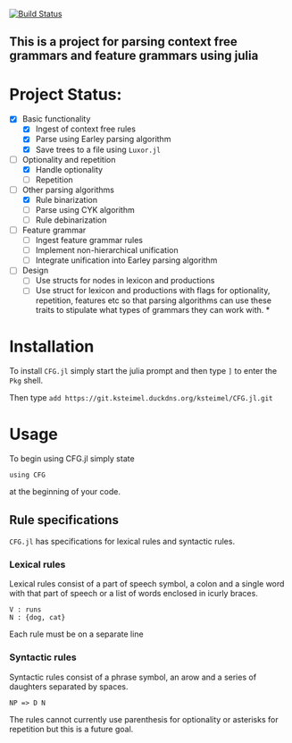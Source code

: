 [![Build Status](https://ci.ksteimel.duckdns.org/api/badges/ksteimel/CFG.jl/status.svg)](https://ci.ksteimel.duckdns.org/ksteimel/CFG.jl)

## This is a project for parsing context free grammars and feature grammars using julia

# Project Status: 
- [X] Basic functionality
  - [X] Ingest of context free rules
  - [X] Parse using Earley parsing algorithm
  - [X] Save trees to a file using `Luxor.jl`
- [ ] Optionality and repetition
  - [X] Handle optionality
  - [ ] Repetition
- [ ] Other parsing algorithms
   - [X] Rule binarization
   - [ ] Parse using CYK algorithm
   - [ ] Rule debinarization
- [ ] Feature grammar
   - [ ] Ingest feature grammar rules
   - [ ] Implement non-hierarchical unification
   - [ ] Integrate unification into Earley parsing algorithm
- [ ] Design
   - [ ] Use structs for nodes in lexicon and productions
   - [ ] Use struct for lexicon and productions with flags for optionality, repetition, features etc so that 
   parsing algorithms can use these traits to stipulate what types of grammars they can work with. *

# Installation

To install `CFG.jl` simply start the julia prompt and then type `]` to enter the `Pkg` shell. 

Then type `add https://git.ksteimel.duckdns.org/ksteimel/CFG.jl.git`

# Usage

To begin using CFG.jl simply state 

```
using CFG
```

at the beginning of your code. 

## Rule specifications

`CFG.jl` has specifications for lexical rules and syntactic rules. 

### Lexical rules

Lexical rules consist of a part of speech symbol, a colon and a single word with that part of speech or a list of words enclosed in icurly braces.

```
V : runs
N : {dog, cat}
```

Each rule must be on a separate line

### Syntactic rules

Syntactic rules consist of a phrase symbol, an arow and a series of daughters separated by spaces.

```
NP => D N
```

The rules cannot currently use parenthesis for optionality or asterisks for repetition but this is a future goal. 


